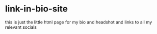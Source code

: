 # link-in-bio-site

this is just the little html page for my bio and headshot and links to all my relevant socials